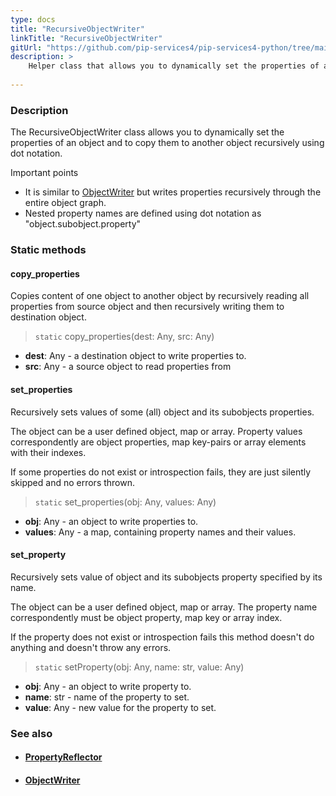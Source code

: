 ```yaml
---
type: docs
title: "RecursiveObjectWriter"
linkTitle: "RecursiveObjectWriter"
gitUrl: "https://github.com/pip-services4/pip-services4-python/tree/main/pip-services4-commons-python"
description: >
    Helper class that allows you to dynamically set the properties of an object recursively using "dot" notation.
 
---
```


### Description

The RecursiveObjectWriter class allows you to dynamically set the properties of an object and to copy them to another object recursively using dot notation.

Important points

- It is similar to [ObjectWriter](../object_writer) but writes properties recursively through the entire object graph. 
- Nested property names are defined using dot notation as "object.subobject.property"

### Static methods

#### copy_properties
Copies content of one object to another object
by recursively reading all properties from source object
and then recursively writing them to destination object.

> `static` copy_properties(dest: Any, src: Any)

- **dest**: Any - a destination object to write properties to.
- **src**: Any - a source object to read properties from


#### set_properties
Recursively sets values of some (all) object and its subobjects properties.

The object can be a user defined object, map or array.
Property values correspondently are object properties,
map key-pairs or array elements with their indexes.
 
If some properties do not exist or introspection fails,
they are just silently skipped and no errors thrown.

> `static` set_properties(obj: Any, values: Any)

- **obj**: Any - an object to write properties to. 
- **values**: Any - a map, containing property names and their values.


#### set_property
Recursively sets value of object and its subobjects property specified by its name.

The object can be a user defined object, map or array.
The property name correspondently must be object property,
map key or array index.

If the property does not exist or introspection fails
this method doesn't do anything and doesn't throw any errors.

> `static` setProperty(obj: Any, name: str, value: Any)

- **obj**: Any - an object to write property to.
- **name**: str - name of the property to set.
- **value**: Any - new value for the property to set.



### See also
- #### [PropertyReflector](../property_reflector)
- #### [ObjectWriter](../object_writer)
